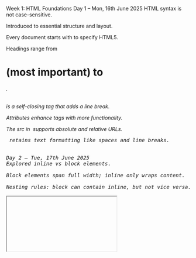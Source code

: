 Week 1: HTML Foundations
 Day 1 – Mon, 16th June 2025
HTML syntax is not case-sensitive.

Introduced to essential structure and layout.

Every document starts with <!DOCTYPE html> to specify HTML5.

Headings range from <h1> (most important) to <h6>.

<br> is a self-closing tag that adds a line break.

Attributes enhance tags with more functionality.

The src in <img> supports absolute and relative URLs.

<pre> retains text formatting like spaces and line breaks.


Day 2 – Tue, 17th June 2025
Explored inline vs block elements.

Block elements span full width; inline only wraps content.

Nesting rules: block can contain inline, but not vice versa.

<iframe> embeds other web pages.

<video> and <audio> handle multimedia.

YouTube embeds use <iframe src="https://www.youtube.com/embed/VIDEO_ID">.

Enable autoplay/mute using ?autoplay=1&mute=1.


Day 3 – Wed, 18th June 2025
Block elements can be laid out side-by-side with float, inline-block, or Flexbox.

Use margin: auto for horizontal centering.

CSS Grid: layout with display: grid and grid-template-columns.

Plugins extend functionality using <object>, <embed>, etc.

HTML tables allow merged rows/columns using rowspan, colspan.

Use table-layout: fixed to control table widths.


Day 4 – Thu, 19th June 2025
Forms are built using <form>.

<label> tags improve accessibility.

<input> types: text, checkbox, radio, submit, etc.

The name attribute is required for data submission.

<select> and <option> create dropdowns.

<textarea> allows multiline input.

<fieldset> groups related inputs; <legend> gives a label.

<datalist> provides auto-suggested values.


Day 5 – Fri, 20th June 2025
If both internal and external CSS exist, the last loaded rule wins.

Inline styles take highest priority.

RGBA allows transparency with values from 0 to 1.

Flexbox: justify-content aligns items on main axis; align-items on cross axis.

Explored spacing tools like margin, padding, border.

Git basics: init, checkout -b, push, pull, merge.

Avoid git add . to prevent unwanted files.

Week 2: JavaScript Begins + CSS Practice
Day 6 – Mon, 23rd June 2025
JavaScript variable types: var, let, const.

var: function-scoped, hoisted, can re-declare.

let: block-scoped, can reassign but not re-declare.

const: block-scoped, can't reassign or re-declare.

Only var is hoisted fully.

JS primitive types: string, number, boolean, bigint, null, undefined, symbol, object.


Day 7 – Tue, 24th June 2025
JS operations proceed left-to-right:

5 + 5 + "hi" = 10hi, "hi" + 5 + 5 = hi55.

Learned to make designs responsive using @media.

Started working on html-css-task mini-project.


Days 8–10 – 25th to 27th June 2025
Created multiple sections with containers for layout control.

Applied CSS grid, flex, and spacing utilities.

JS used to build a toggleable navbar and scroll-to-top button.

Ensured breakpoint-specific styling with media queries.

Used semantic tags like <section>, <main> for clean markup.

Prefer px over % for consistent sizing.

Used z-index, overflow, max-width, and width: 100% for modern, fluid designs.

Week 3: Arrays, Objects, Functions

Day 11 – Mon, 30th June 2025
JS strings: slice(), split() – strings are immutable.

Arrays: push(), pop(), shift(), unshift(), splice(), slice().

typeof [] returns object.

Array sorting needs a comparator for numbers.

Learned iteration: forEach(), map(), filter(), flatMap().



Objects hold data in key-value pairs.

Accessed data via dot and bracket notations.

Deleted properties with delete obj.key.

Used nested objects and loops like for...in.

Learned Object.keys(), Object.values(), Object.entries().


Day 13 – Wed, 2nd July 2025
Explored:

Function declarations

Function expressions

Arrow functions

Used default and rest parameters (...args).

Practiced IIFE (Immediately Invoked Function Expressions).


Week 4: Execution, Async, DOM, Events

Day 14 – Thu, 3rd July 2025
JS runs in two steps:

Creation – memory setup

Execution – code runs

Each function adds to the call stack.

Lexical scope enables closures.

Hoisting varies: var gets undefined, let/const enter TDZ.

Day 15 – Fri, 4th July 2025
Async JS allows non-blocking behavior.

setTimeout, setInterval run in background.

Promises introduced:

then(), catch(), finally()

Promise.all(), Promise.race(), Promise.allSettled()

Day 16 – Mon, 7th July 2025
async/await simplifies promise chains.

await pauses execution until resolution.

Used try...catch to handle errors cleanly.


Day 17 – Tue, 8th July 2025
DOM = browser's representation of HTML structure.

Element selection using:

getElementById, querySelector, querySelectorAll

Manipulated content via textContent, innerHTML.

Added/removed nodes with createElement, appendChild, removeChild.

Day 18 – Wed, 9th July 2025
Event listeners added using addEventListener().

Event object: target, type, preventDefault(), etc.

Event bubbling/capturing handled with stopPropagation().

Debouncing/throttling improves performance.


Day 19 – Thu, 10th July 2025
Mini project combining everything:

Theme toggle

Tab switcher

API fetch and display

Practiced full interaction cycle: UI → JS → DOM Update.